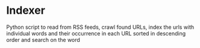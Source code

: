 Indexer
=======

Python script to read from RSS feeds, crawl found URLs, index the urls with individual words and their occurrence in each URL sorted in descending order and search on the word
